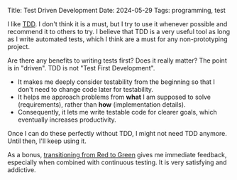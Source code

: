 Title: Test Driven Development
Date: 2024-05-29
Tags: programming, test 

I like [TDD](https://tidyfirst.substack.com/p/canon-tdd).
I don't think it is a must, but I try to use it whenever possible and recommend it to others to try.
I believe that TDD is a very useful tool as long as I write automated tests,
which I think are a must for any non-prototyping project.

Are there any benefits to writing tests first? Does it really matter?
The point is in "driven". TDD is not "Test First Development".
* It makes me deeply consider testability from the beginning so that I don't need to change code later for testability.
* It helps me approach problems from **what** I am supposed to solve (requirements), rather than **how** (implementation details).
* Consequently, it lets me write testable code for clearer goals, which eventually increases productivity.

Once I can do these perfectly without TDD, I might not need TDD anymore. Until then, I'll keep using it.

As a bonus,
[transitioning from Red to Green](https://www.oreilly.com/library/view/modern-c-programming/9781941222423/f_0054.html) gives me immediate feedback, especially when combined with continuous testing. It is very satisfying and addictive.

